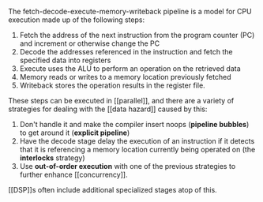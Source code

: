 The fetch-decode-execute-memory-writeback pipeline is a model for CPU execution made up of the following steps:
1. Fetch the address of the next instruction from the program counter (PC) and increment or otherwise change the PC
2. Decode the addresses referenced in the instruction and fetch the specified data into registers
3. Execute uses the ALU to perform an operation on the retrieved data
4. Memory reads or writes to a memory location previously fetched
5. Writeback stores the operation results in the register file.

These steps can be executed in [[parallel]], and there are a variety of strategies for dealing with the [[data hazard]] caused by this:
1. Don't handle it and make the compiler insert noops (**pipeline bubbles**) to get around it (**explicit pipeline**)
2. Have the decode stage delay the execution of an instruction if it detects that it is referencing a memory location currently being operated on (the **interlocks** strategy)
3. Use **out-of-order execution** with one of the previous strategies to further enhance [[concurrency]].

[[DSP]]s often include additional specialized stages atop of this.